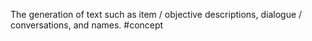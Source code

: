 The generation of text such as item / objective descriptions, dialogue / conversations, and names.
#concept